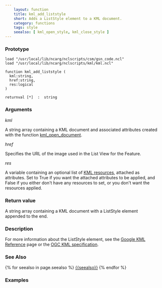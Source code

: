 ```yaml
---
    layout: function
    title: kml_add_liststyle
    short: Adds a ListStyle element to a KML document.
    category: functions
    tags: style
    seealso: [ kml_open_style, kml_close_style ]
---
```


### Prototype

<pre><code>load "/usr/local/lib/ncarg/nclscripts/csm/gsn_code.ncl"
load "/usr/local/lib/ncarg/nclscripts/kml/kml.ncl"

function kml_add_liststyle (
  kml:string,
  href:string,
  res:logical
)

returnval [*]  :  string
</code></pre>

### Arguments
*kml*

A string array containing a KML document and associated attributes created with the function [kml_open_document]({{site.base_url}}/functions/kml_open_document.html).

*href*

Specifies the URL of the image used in the List View for the Feature.

*res*

A variable containing an optional list of [KML resources]({{site.base_url}}/resources), attached as attributes. Set to True if you want the attached attributes to be applied, and False if you either don't have any resources to set, or you don't want the resources applied.

### Return value

A string array containing a KML document with a ListStyle element appended to the end.

### Description

For more information about the ListStyle element, see the [Google KML Reference](https://developers.google.com/kml/documentation/kmlreference#liststyle) page or the [OGC KML specification](http://www.opengeospatial.org/standards/kml/).

### See Also

{% for seealso in page.seealso %}
[{{seealso}}]({{site.base_url}}/functions/{{seealso}}.html)
{% endfor %}

### Examples


